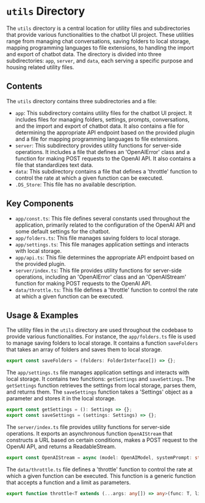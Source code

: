 
# `utils` Directory

The `utils` directory is a central location for utility files and subdirectories that provide various functionalities to the chatbot UI project. These utilities range from managing chat conversations, saving folders to local storage, mapping programming languages to file extensions, to handling the import and export of chatbot data. The directory is divided into three subdirectories: `app`, `server`, and `data`, each serving a specific purpose and housing related utility files.

## Contents

The `utils` directory contains three subdirectories and a file:

- `app`: This subdirectory contains utility files for the chatbot UI project. It includes files for managing folders, settings, prompts, conversations, and the import and export of chatbot data. It also contains a file for determining the appropriate API endpoint based on the provided plugin and a file for mapping programming languages to file extensions.
- `server`: This subdirectory provides utility functions for server-side operations. It includes a file that defines an 'OpenAIError' class and a function for making POST requests to the OpenAI API. It also contains a file that standardizes text data.
- `data`: This subdirectory contains a file that defines a 'throttle' function to control the rate at which a given function can be executed.
- `.DS_Store`: This file has no available description.

## Key Components

- `app/const.ts`: This file defines several constants used throughout the application, primarily related to the configuration of the OpenAI API and some default settings for the chatbot.
- `app/folders.ts`: This file manages saving folders to local storage.
- `app/settings.ts`: This file manages application settings and interacts with local storage.
- `app/api.ts`: This file determines the appropriate API endpoint based on the provided plugin.
- `server/index.ts`: This file provides utility functions for server-side operations, including an 'OpenAIError' class and an 'OpenAIStream' function for making POST requests to the OpenAI API.
- `data/throttle.ts`: This file defines a 'throttle' function to control the rate at which a given function can be executed.

## Usage & Examples

The utility files in the `utils` directory are used throughout the codebase to provide various functionalities. For instance, the `app/folders.ts` file is used to manage saving folders to local storage. It contains a function `saveFolders` that takes an array of folders and saves them to local storage.

```typescript
export const saveFolders = (folders: FolderInterface[]) => {};
```

The `app/settings.ts` file manages application settings and interacts with local storage. It contains two functions: `getSettings` and `saveSettings`. The `getSettings` function retrieves the settings from local storage, parses them, and returns them. The `saveSettings` function takes a 'Settings' object as a parameter and stores it in the local storage.

```typescript
export const getSettings = (): Settings => {};
export const saveSettings = (settings: Settings) => {};
```

The `server/index.ts` file provides utility functions for server-side operations. It exports an asynchronous function `OpenAIStream` that constructs a URL based on certain conditions, makes a POST request to the OpenAI API, and returns a ReadableStream.

```typescript
export const OpenAIStream = async (model: OpenAIModel, systemPrompt: string, temperature : number, key: string, messages: Message[]);
```

The `data/throttle.ts` file defines a 'throttle' function to control the rate at which a given function can be executed. This function is a generic function that accepts a function and a limit as parameters.

```typescript
export function throttle<T extends (...args: any[]) => any>(func: T, limit: number): T;
```

